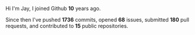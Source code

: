 Hi I'm Jay, I joined Github **10** years ago.

Since then I've pushed **1736** commits, opened **68** issues, submitted **180** pull requests, and contributed to **15** public repositories.
